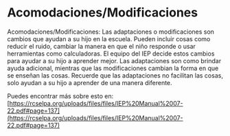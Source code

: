 # Acomodaciones/Modificaciones
Acomodaciones/Modificaciones: Las adaptaciones o modificaciones son cambios que ayudan a su hijo en la escuela. Pueden incluir cosas como reducir el ruido, cambiar la manera en que el niño responde o usar herramientas como calculadoras. El equipo del IEP decide estos cambios para ayudar a su hijo a aprender mejor. Las adaptaciones son como brindar ayuda adicional, mientras que las modificaciones cambian la forma en que se enseñan las cosas. Recuerde que las adaptaciones no facilitan las cosas, solo ayudan a su hijo a aprender de una manera diferente.

Puedes encontrar más sobre esto en: [https://rcselpa.org/uploads/files/files/IEP%20Manual%2007-22.pdf#page=137](https://rcselpa.org/uploads/files/files/IEP%20Manual%2007-22.pdf#page=137)
